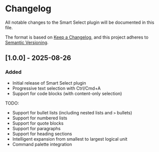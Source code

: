 # Changelog

All notable changes to the Smart Select plugin will be documented in this file.

The format is based on [Keep a Changelog](https://keepachangelog.com/en/1.0.0/),
and this project adheres to [Semantic Versioning](https://semver.org/spec/v2.0.0.html).

## [1.0.0] - 2025-08-26

### Added
- Initial release of Smart Select plugin
- Progressive text selection with Ctrl/Cmd+A
- Support for code blocks (with content-only selection)

TODO:
- Support for bullet lists (including nested lists and `>` bullets)
- Support for numbered lists
- Support for quote blocks
- Support for paragraphs
- Support for heading sections
- Intelligent expansion from smallest to largest logical unit
- Command palette integration
